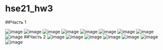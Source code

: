# hse21_hw3
##Часть 1

![image](https://github.com/banochkabb/hse21_hw3/blob/main/screenshots/scr1.png?raw=true)
![image](https://github.com/banochkabb/hse21_hw3/blob/main/screenshots/Screenshot%202021-12-01%20at%2018.59.41.png)
![image](https://github.com/banochkabb/hse21_hw3/blob/main/screenshots/Screenshot%202021-12-01%20at%2019.00.55.png)
![image](https://github.com/banochkabb/hse21_hw3/blob/main/screenshots/Screenshot%202021-12-01%20at%2019.01.04.png)
![image](https://github.com/banochkabb/hse21_hw3/blob/main/screenshots/Screenshot%202021-12-01%20at%2019.01.27.png)
![image](https://github.com/banochkabb/hse21_hw3/blob/main/screenshots/Screenshot%202021-12-01%20at%2019.01.33.png)
![image](https://github.com/banochkabb/hse21_hw3/blob/main/screenshots/Screenshot%202021-12-01%20at%2019.01.40.png)
![image](https://github.com/banochkabb/hse21_hw3/blob/main/screenshots/Screenshot%202021-12-01%20at%2019.02.07.png)
![image](https://github.com/banochkabb/hse21_hw3/blob/main/screenshots/Screenshot%202021-12-01%20at%2019.02.18.png)
##Часть 2
![image](https://github.com/banochkabb/hse21_hw3/blob/main/screenshots/Screenshot%202021-12-01%20at%2023.14.58.png)
![image](https://github.com/banochkabb/hse21_hw3/blob/main/screenshots/Screenshot%202021-12-01%20at%2023.15.04.png)
![image](https://github.com/banochkabb/hse21_hw3/blob/main/screenshots/Screenshot%202021-12-01%20at%2023.15.11.png)
![image](https://github.com/banochkabb/hse21_hw3/blob/main/screenshots/Screenshot%202021-12-01%20at%2023.15.19.png)
![image](https://github.com/banochkabb/hse21_hw3/blob/main/screenshots/Screenshot%202021-12-01%20at%2023.15.28.png)
![image](https://github.com/banochkabb/hse21_hw3/blob/main/screenshots/Screenshot%202021-12-01%20at%2023.15.36.png)
![image](https://github.com/banochkabb/hse21_hw3/blob/main/screenshots/Screenshot%202021-12-01%20at%2023.15.43.png)
